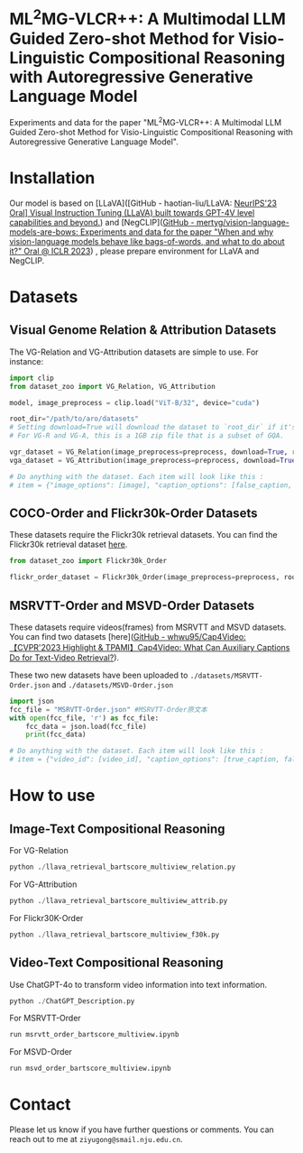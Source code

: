 # ML<sup>2</sup>MG-VLCR++: A Multimodal LLM Guided Zero-shot Method for Visio-Linguistic Compositional Reasoning with Autoregressive Generative Language Model



Experiments and data for the paper "ML<sup>2</sup>MG-VLCR++: A Multimodal LLM Guided Zero-shot Method for Visio-Linguistic Compositional Reasoning with Autoregressive Generative Language Model". 



#  Installation

Our model is based on [LLaVA]([GitHub - haotian-liu/LLaVA: [NeurIPS'23 Oral\] Visual Instruction Tuning (LLaVA) built towards GPT-4V level capabilities and beyond.](https://github.com/haotian-liu/LLaVA)) and [NegCLIP]([GitHub - mertyg/vision-language-models-are-bows: Experiments and data for the paper "When and why vision-language models behave like bags-of-words, and what to do about it?" Oral @ ICLR 2023](https://github.com/mertyg/vision-language-models-are-bows)) , please prepare environment for LLaVA and NegCLIP.



#  Datasets

## Visual Genome Relation & Attribution Datasets
The VG-Relation and VG-Attribution datasets are simple to use. For instance:
```python
import clip
from dataset_zoo import VG_Relation, VG_Attribution

model, image_preprocess = clip.load("ViT-B/32", device="cuda")

root_dir="/path/to/aro/datasets"
# Setting download=True will download the dataset to `root_dir` if it's not already there. 
# For VG-R and VG-A, this is a 1GB zip file that is a subset of GQA.

vgr_dataset = VG_Relation(image_preprocess=preprocess, download=True, root_dir=root_dir)
vga_dataset = VG_Attribution(image_preprocess=preprocess, download=True, root_dir=root_dir)

# Do anything with the dataset. Each item will look like this : 
# item = {"image_options": [image], "caption_options": [false_caption, true_caption]}
```

## COCO-Order and Flickr30k-Order Datasets
These datasets require the Flickr30k retrieval datasets.  You can find the Flickr30k retrieval dataset [here](https://forms.illinois.edu/sec/229675).

```python
from dataset_zoo import Flickr30k_Order

flickr_order_dataset = Flickr30k_Order(image_preprocess=preprocess, root_dir=root_dir)
```

## MSRVTT-Order and MSVD-Order Datasets

These datasets require videos(frames) from MSRVTT and MSVD datasets.  You can find two datasets [here]([GitHub - whwu95/Cap4Video: 【CVPR'2023 Highlight & TPAMI】Cap4Video: What Can Auxiliary Captions Do for Text-Video Retrieval?](https://github.com/whwu95/Cap4Video)).

These two new datasets have been uploaded to `./datasets/MSRVTT-Order.json` and `./datasets/MSVD-Order.json`

```python
import json
fcc_file = "MSRVTT-Order.json" #MSRVTT-Order原文本
with open(fcc_file, 'r') as fcc_file:
    fcc_data = json.load(fcc_file)
    print(fcc_data)

# Do anything with the dataset. Each item will look like this : 
# item = {"video_id": [video_id], "caption_options": [true_caption, false_caption 1, false_caption 2, false_caption 3, false_caption 4]}
```



# How to use

## Image-Text Compositional Reasoning 

For VG-Relation

```python
python ./llava_retrieval_bartscore_multiview_relation.py
```

For VG-Attribution

```python
python ./llava_retrieval_bartscore_multiview_attrib.py
```

For Flickr30K-Order

```python
python ./llava_retrieval_bartscore_multiview_f30k.py
```



## Video-Text Compositional Reasoning 

Use ChatGPT-4o to transform video information into text information. 

```python
python ./ChatGPT_Description.py
```

For MSRVTT-Order

```python
run msrvtt_order_bartscore_multiview.ipynb
```

For MSVD-Order

```python
run msvd_order_bartscore_multiview.ipynb
```



# Contact 

Please let us know if you have further questions or comments. You can reach out to me at `ziyugong@smail.nju.edu.cn`. 
